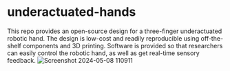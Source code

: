 # underactuated-hands
This repo provides an open-source design for a three-finger underactuated robotic hand. The design is low-cost and readily reproducible using off-the-shelf components and 3D printing. Software is provided so that researchers can easily control the robotic hand, as well as get real-time sensory feedback.
![Screenshot 2024-05-08 110911](https://github.com/stevens-armlab/underactuated-hands/assets/20483987/ad626e04-1fcb-4a81-ad84-c8db43af08d0)
